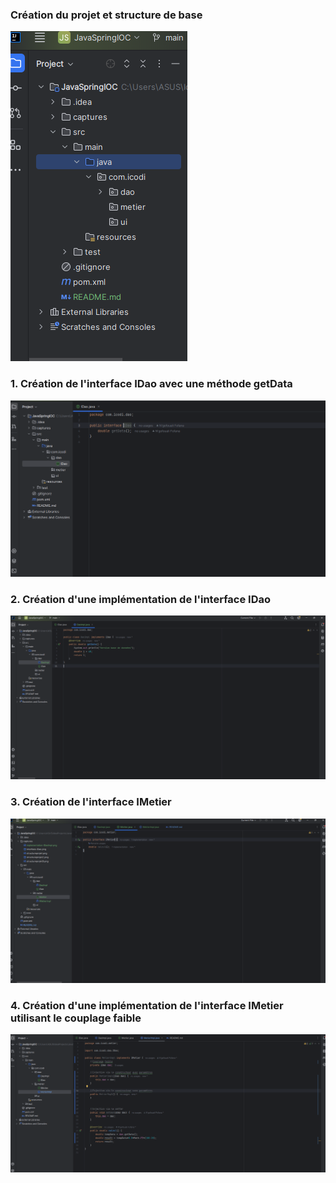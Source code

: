 <h3>Création du projet et structure de base</h3>
<img src="captures/structureprojet3.png">

<h3>1. Création de l'interface IDao avec une méthode getData</h3>
<img src="captures/interface-IDao.png">

<h3>2. Création d'une implémentation de l'interface IDao</h3>
<img src="captures/implementation-IDaoImpl.png">

<h3>3. Création de l'interface IMetier</h3>
<img src="captures/interface-IMetier.png">

<h3>4. Création d'une implémentation de l'interface IMetier utilisant le couplage faible</h3>
<img src="captures/implementation-MetierImpl.png">